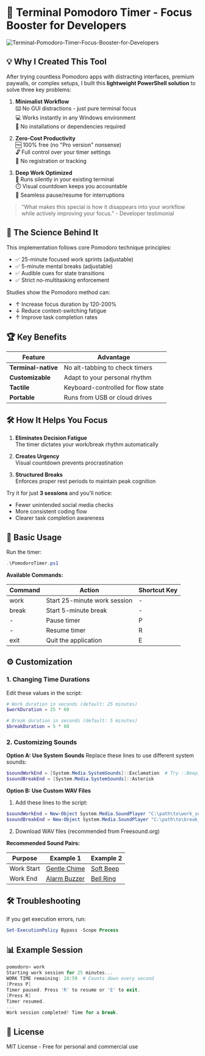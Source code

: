 # 🍅 Terminal Pomodoro Timer - Focus Booster for Developers

<img src="https://i.ibb.co/qMw45bF0/Terminal-Pomodoro-Timer-Focus-Booster-for-Developers.jpg" alt="Terminal-Pomodoro-Timer-Focus-Booster-for-Developers" border="0">

## 💡 Why I Created This Tool

After trying countless Pomodoro apps with distracting interfaces, premium paywalls, or complex setups, I built this **lightweight PowerShell solution** to solve three key problems:

1. **Minimalist Workflow**  
   ⌨️ No GUI distractions - just pure terminal focus  
   💻 Works instantly in any Windows environment  
   🚫 No installations or dependencies required

2. **Zero-Cost Productivity**  
   🆓 100% free (no "Pro version" nonsense)  
   🔓 Full control over your timer settings  
   📝 No registration or tracking

3. **Deep Work Optimized**  
   🔕 Runs silently in your existing terminal  
   ⏱️ Visual countdown keeps you accountable  
   🔄 Seamless pause/resume for interruptions

> "What makes this special is how it disappears into your workflow while actively improving your focus." - Developer testimonial

## 🧠 The Science Behind It

This implementation follows core Pomodoro technique principles:
- ✅ 25-minute focused work sprints (adjustable)
- ✅ 5-minute mental breaks (adjustable)
- ✅ Audible cues for state transitions
- ✅ Strict no-multitasking enforcement

Studies show the Pomodoro method can:
- ↑ Increase focus duration by 120-200%
- ↓ Reduce context-switching fatigue
- ↑ Improve task completion rates

## 🏆 Key Benefits

| Feature | Advantage |
|---------|-----------|
| **Terminal-native** | No alt-tabbing to check timers |
| **Customizable** | Adapt to your personal rhythm |
| **Tactile** | Keyboard-controlled for flow state |
| **Portable** | Runs from USB or cloud drives |

## 🛠️ How It Helps You Focus

1. **Eliminates Decision Fatigue**  
   The timer dictates your work/break rhythm automatically

2. **Creates Urgency**  
   Visual countdown prevents procrastination

3. **Structured Breaks**  
   Enforces proper rest periods to maintain peak cognition

Try it for just **3 sessions** and you'll notice:
- Fewer unintended social media checks
- More consistent coding flow
- Clearer task completion awareness

## 🚀 Basic Usage
Run the timer:

```powershell
.\PomodoroTimer.ps1
```

**Available Commands:**

| Command | Action                       | Shortcut Key |
| ------- | ---------------------------- | ------------ |
| work    | Start 25-minute work session | -            |
| break   | Start 5-minute break         | -            |
| -       | Pause timer                  | P            |
| -       | Resume timer                 | R            |
| exit    | Quit the application         | E            |

## ⚙️ Customization
### 1. Changing Time Durations
Edit these values in the script:

```powershell
# Work duration in seconds (default: 25 minutes)
$workDuration = 25 * 60

# Break duration in seconds (default: 5 minutes)
$breakDuration = 5 * 60
```
### 2. Customizing Sounds
**Option A: Use System Sounds**
Replace these lines to use different system sounds:

```powershell
$soundWorkEnd = [System.Media.SystemSounds]::Exclamation  # Try ::Beep, ::Hand, etc.
$soundBreakEnd = [System.Media.SystemSounds]::Asterisk
```

**Option B: Use Custom WAV Files**
1. Add these lines to the script:

```powershell
$soundWorkEnd = New-Object System.Media.SoundPlayer "C:\path\to\work_sound.wav"
$soundBreakEnd = New-Object System.Media.SoundPlayer "C:\path\to\break_sound.wav"
```

2. Download WAV files (recommended from Freesound.org)

**Recommended Sound Pairs:**

| Purpose    | Example 1                                                              | Example 2                                                             |
| ---------- | ---------------------------------------------------------------------- | --------------------------------------------------------------------- |
| Work Start | [Gentle Chime](https://freesound.org/people/InspectorJ/sounds/411790/) | [Soft Beep](https://freesound.org/people/NoiseCollector/sounds/4391/) |
| Work End   | [Alarm Buzzer](https://freesound.org/people/KorgMS2000B/sounds/52283/) | [Bell Ring](https://freesound.org/people/juskiddink/sounds/109663/)  |

## 🛠️ Troubleshooting
If you get execution errors, run:

```powershell
Set-ExecutionPolicy Bypass -Scope Process
```

## 📊 Example Session

```powershell
pomodoro> work
Starting work session for 25 minutes...
WORK TIME remaining: 24:59  # Counts down every second
[Press P] 
Timer paused. Press 'R' to resume or 'E' to exit.
[Press R]
Timer resumed.
...
Work session completed! Time for a break.
```

## 📜 License
MIT License - Free for personal and commercial use
